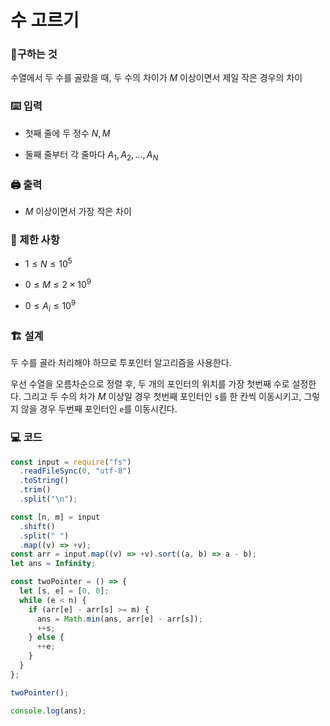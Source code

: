# 수 고르기

### 🚩구하는 것

수열에서 두 수를 골랐을 때, 두 수의 차이가 $M$ 이상이면서 제일 작은 경우의 차이

### ⌨️ 입력

- 첫째 줄에 두 정수 $N, M$

- 둘째 줄부터 각 줄마다 $A_1, A_2, ..., A_N$

### 🖨️ 출력

- $M$ 이상이면서 가장 작은 차이

### 🚫 제한 사항

- $1 ≤ N ≤ 10^5$

- $0 ≤ M ≤ 2 \times 10^9$

- $0 ≤ A_i ≤ 10^9$

### 🏗 설계

두 수를 골라 처리해야 하므로 투포인터 알고리즘을 사용한다.

우선 수열을 오름차순으로 정렬 후, 두 개의 포인터의 위치를 가장 첫번째 수로 설정한다.
그리고 두 수의 차가 $M$ 이상일 경우 첫번째 포인터인 `s`를 한 칸씩 이동시키고, 그렇지 않을 경우 두번째 포인터인 `e`를 이동시킨다.

### 💻 코드

```js
const input = require("fs")
  .readFileSync(0, "utf-8")
  .toString()
  .trim()
  .split("\n");

const [n, m] = input
  .shift()
  .split(" ")
  .map((v) => +v);
const arr = input.map((v) => +v).sort((a, b) => a - b);
let ans = Infinity;

const twoPointer = () => {
  let [s, e] = [0, 0];
  while (e < n) {
    if (arr[e] - arr[s] >= m) {
      ans = Math.min(ans, arr[e] - arr[s]);
      ++s;
    } else {
      ++e;
    }
  }
};

twoPointer();

console.log(ans);
```
